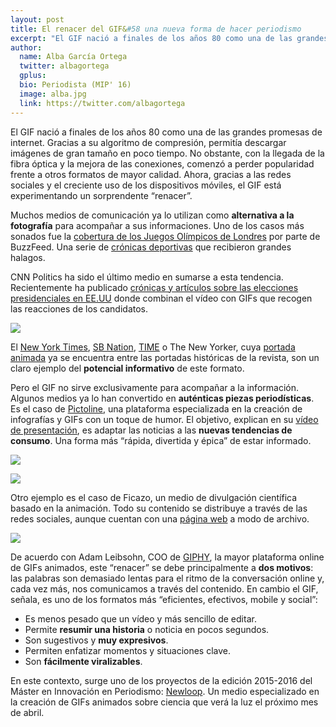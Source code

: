 ```yaml
---
layout: post
title: El renacer del GIF&#58 una nueva forma de hacer periodismo
excerpt: "El GIF nació a finales de los años 80 como una de las grandes promesas de internet. Gracias a su algoritmo de compresión, permitía descargar imágenes de gran tamaño en poco tiempo. No obstante, con la llegada de la fibra óptica y la mejora de las conexiones, comenzó a perder popularidad frente a otros formatos de mayor calidad. Ahora, gracias a las redes sociales y el creciente uso de los dispositivos móviles, el GIF está experimentando un sorprendente “renacer”."
author:
  name: Alba García Ortega
  twitter: albagortega
  gplus:  
  bio: Periodista (MIP' 16)
  image: alba.jpg
  link: https://twitter.com/albagortega
---
```

El GIF nació a finales de los años 80 como una de las grandes promesas de internet. Gracias a su algoritmo de compresión, permitía descargar imágenes de gran tamaño en poco tiempo. No obstante, con la llegada de la fibra óptica y la mejora de las conexiones, comenzó a perder popularidad frente a otros formatos de mayor calidad. Ahora, gracias a las redes sociales y el creciente uso de los dispositivos móviles, el GIF está experimentando un sorprendente “renacer”.

Muchos medios de comunicación ya lo utilizan como **alternativa a la fotografía** para acompañar a sus informaciones. Uno de los casos más sonados fue la [cobertura de los Juegos Olímpicos de Londres](http://www.buzzfeed.com/ktlincoln/the-25-most-absurd-moments-of-the-olympic-opening#.ahD92jyyY) por parte de BuzzFeed. Una serie de [crónicas deportivas](http://www.buzzfeed.com/ktlincoln/an-olympic-fencer-refuses-to-leave-the-floor-after#.xpNzeoOO0) que recibieron grandes halagos.

CNN Politics ha sido el último medio en sumarse a esta tendencia. Recientemente ha publicado [crónicas y artículos sobre las elecciones presidenciales en EE.UU](http://edition.cnn.com/2016/02/25/politics/cnn-republican-debate-in-gifs/) donde combinan el vídeo con GIFs que recogen las reacciones de los candidatos.

![](http://i2.cdn.turner.com/cnn/2016/images/02/25/trumptelemundo.gif)

El [New York Times](http://www.nytimes.com/2012/07/04/arts/dance/statue-of-liberty-viewed-from-afar-with-affection.html?_r=0), [SB Nation](http://www.sbnation.com/london-olympics-2012/2012/7/28/3199292/michael-phelps-400-im-results-2012-olympics), [TIME](http://time.com/3001933/moon-landing-gifs-apollo-11-45th-anniversary/) o The New Yorker, cuya [portada animada](http://www.reasonwhy.es/sites/default/files/the-new-yorker-gif-reasonwhy.es__0.gif) ya se encuentra entre las portadas históricas de la revista, son un claro ejemplo del **potencial informativo** de este formato.

Pero el GIF no sirve exclusivamente para acompañar a la información. Algunos medios ya lo han convertido en **auténticas piezas periodísticas**. Es el caso de [Pictoline](http://pictoline.com), una plataforma especializada en la creación de infografías y GIFs con un toque de humor. El objetivo, explican en su [vídeo de presentación](http://pictoline.com/about/), es adaptar las noticias a las **nuevas tendencias de consumo**. Una forma más “rápida, divertida y épica” de estar informado.

![](http://pictoline.com/wp-content/uploads/2016/02/FBIPHONE-SITE-1.gif)

![](http://pictoline.com/wp-content/uploads/2015/11/PARIS-SITE.gif)

Otro ejemplo es el caso de Ficazo, un medio de divulgación científica basado en la animación. Todo su contenido se distribuye a través de las redes sociales, aunque cuentan con una [página web](http://ficazo.com/) a modo de archivo.

![](http://45.media.tumblr.com/94b36c320faafa61a49a5caa98ab31f8/tumblr_o25leprVyZ1tvf4mjo1_500.gif)

De acuerdo con Adam Leibsohn, COO de [GIPHY](http://giphy.com/), la mayor plataforma online de GIFs animados, este “renacer” se debe principalmente a **dos motivos**: las palabras son demasiado lentas para el ritmo de la conversación online y, cada vez más, nos comunicamos a través del contenido. En cambio el GIF, señala, es uno de los formatos más “eficientes, efectivos, mobile y social”:

- Es menos pesado que un vídeo y más sencillo de editar.
- Permite **resumir una historia** o noticia en pocos segundos.
- Son sugestivos y **muy expresivos**.
- Permiten enfatizar momentos y situaciones clave.
- Son **fácilmente viralizables**.

En este contexto, surge uno de los proyectos de la edición 2015-2016 del Máster en Innovación en Periodismo: [Newloop](https://www.facebook.com/newloopgifs/). Un medio especializado en la creación de GIFs animados sobre ciencia que verá la luz el próximo mes de abril.


